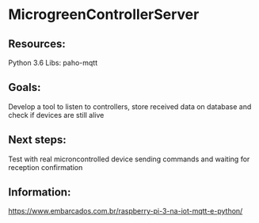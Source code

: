 # MicrogreenControllerServer

## Resources:
    
Python 3.6
Libs: paho-mqtt

## Goals:

Develop a tool to listen to controllers, store received data on database and check if devices are still alive

## Next steps:

Test with real microncontrolled device sending commands and waiting for reception confirmation 


## Information:

https://www.embarcados.com.br/raspberry-pi-3-na-iot-mqtt-e-python/
